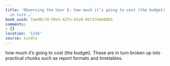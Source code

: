 ```yaml
---
title: 'Observing the User E: how much it’s going to cost (the budget). These are
  in turn …'
book_uuid: fae90c7d-59e1-42fe-83a9-6b737e6e00b5
comments:
- {}
location: '1116'
source: kindle
---
```


how much it’s going to cost (the budget). These are in turn broken up into practical chunks such as report formats and timetables.